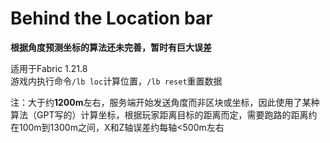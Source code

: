 
# Behind the Location bar

**根据角度预测坐标的算法还未完善，暂时有巨大误差**  

适用于Fabric 1.21.8  
游戏内执行命令`/lb loc`计算位置，`/lb reset`重置数据

注：大于约**1200m**左右，服务端开始发送角度而非区块或坐标，因此使用了某种算法（GPT写的）计算坐标，根据玩家距离目标的距离而定，需要跑路的距离约在100m到1300m之间，X和Z轴误差约每轴<500m左右  

